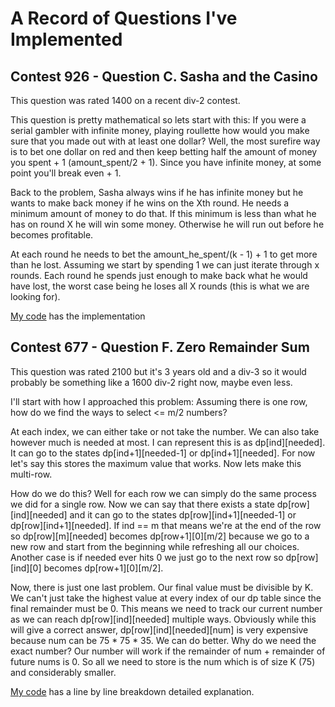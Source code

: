 # A Record of Questions I've Implemented

## Contest 926 - Question C. Sasha and the Casino
This question was rated 1400 on a recent div-2 contest.

This question is pretty mathematical so lets start with this: If you were a serial gambler with infinite money, playing roullette how would you make sure that you made out with at least one dollar? Well, the most surefire way is to bet one dollar on red and then keep betting half the amount of money you spent + 1 (amount_spent/2 + 1). Since you have infinite money, at some point you'll break even + 1.

Back to the problem, Sasha always wins if he has infinite money but he wants to make back money if he wins on the Xth round. He needs a minimum amount of money to do that. If this minimum is less than what he has on round X he will win some money. Otherwise he will run out before he becomes profitable.

At each round he needs to bet the amount_he_spent/(k - 1) + 1 to get more than he lost. Assuming we start by spending 1 we can just iterate through x rounds. Each round he spends just enough to make back what he would have lost, the worst case being he loses all X rounds (this is what we are looking for).

[My code](Solutions/C.SashaAndCasino.py) has the implementation

## Contest 677 - Question F. Zero Remainder Sum
This question was rated 2100 but it's 3 years old and a div-3 so it would probably be something like a 1600 div-2 right now, maybe even less.

I'll start with how I approached this problem: Assuming there is one row, how do we find the ways to select <= m/2 numbers?

At each index, we can either take or not take the number. We can also take however much is needed at most.
I can represent this is as dp[ind][needed].
It can go to the states dp[ind+1][needed-1] or dp[ind+1][needed].
For now let's say this stores the maximum value that works.
Now lets make this multi-row.

How do we do this?
Well for each row we can simply do the same process we did for a single row.
Now we can say that there exists a state dp[row][ind][needed] and it can go to the states dp[row][ind+1][needed-1] or dp[row][ind+1][needed].
If ind == m that means we're at the end of the row so dp[row][m][needed] becomes dp[row+1][0][m/2] because we go to a new row and start from the beginning while refreshing all our choices.
Another case is if needed ever hits 0 we just go to the next row so dp[row][ind][0] becomes dp[row+1][0][m/2].

Now, there is just one last problem. Our final value must be divisible by K. We can't just take the highest value at every index of our dp table since the final remainder must be 0. This means we need to track our current number as we can reach dp[row][ind][needed] multiple ways.
Obviously while this will give a correct answer, dp[row][ind][needed][num] is very expensive because num can be 75 * 75 * 35.
We can do better. Why do we need the exact number?
Our number will work if the remainder of num + remainder of future nums is 0. So all we need to store is the num which is of size K (75) and considerably smaller.

[My code](Solutions/F.ZeroRemainderSum.cpp) has a line by line breakdown detailed explanation.